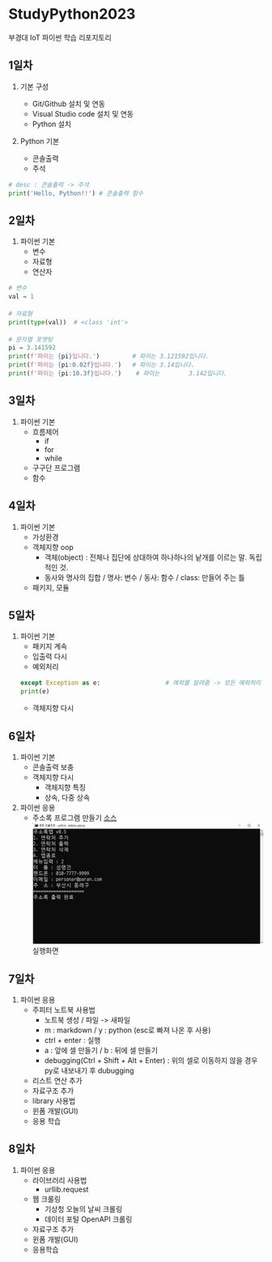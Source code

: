 # StudyPython2023
부경대 IoT 파이썬 학습 리포지토리


## 1일차
1.  기본 구성
    - Git/Github 설치 및 연동
    - Visual Studio code 설치 및 연동
    - Python 설치

2. Python 기본
    - 콘솔출력
    - 주석

```python
# desc : 콘솔출력 -> 주석
print('Hello, Python!!') # 콘솔출력 함수
```

## 2일차
1. 파이썬 기본
    - 변수
    - 자료형
    - 연산자

```python
# 변수
val = 1

# 자료형
print(type(val))  # <class 'int'>

# 문자열 포맷팅
pi = 3.141592
print(f'파이는 {pi}입니다.')         # 파이는 3.121592입니다.
print(f'파이는 {pi:0.02f}입니다.')   # 파이는 3.14입니다.
print(f'파이는 {pi:10.3f}입니다.')    # 파이는        3.142입니다.
```

## 3일차
1. 파이썬 기본
    - 흐름제어
        - if
        - for
        - while
    - 구구단 프로그램
    - 함수
    
## 4일차
1. 파이썬 기본
    - 가상환경
    - 객체지향 oop
        * 객체(object) : 전체나 집단에 상대하여 하나하나의 낱개를 이르는 말. 독립적인 것.
        * 동사와 명사의 집합 / 명사: 변수 / 동사: 함수 / class: 만들어 주는 틀
    - 패키지, 모듈

## 5일차
1. 파이썬 기본
    - 패키지 계속
    - 입출력 다시
    - 예외처리
    ```python
    except Exception as e:                  # 예외를 알려줌 -> 모든 예외처리 중 마지막으로 작성하기
    print(e)
    ```
    - 객체지향 다시

## 6일차
1. 파이썬 기본
    - 콘솔출력 보충
     - 객체지향 다시
         - 객체지향 특징
        - 상속, 다중 상속
2. 파이썬 응용
    - 주소록 프로그램 만들기 [소스](https://github.com/LaniJeong/StudyPython2023/blob/main/Project/address_app.py)
![실행화면](https://raw.githubusercontent.com/LaniJeong/StudyPython2023/main/images/address_app.png)
실행화면

## 7일차
1. 파이썬 응용
    - 주피터 노트북 사용법
        - 노트북 생성  / 파일 -> 새파일
        - m : markdown  /  y : python  (esc로 빠져 나온 후 사용)
        - ctrl + enter : 실행
        - a : 앞에 셀 만들기  /  b : 뒤에 셀 만들기
        - debugging(Ctrl + Shift + Alt + Enter) : 위의 셀로 이동하지 않을 경우 py로 내보내기 후 dubugging
    - 리스트 연산 추가
    - 자료구조 추가
    - library 사용법
    - 윈폼 개발(GUI)
    - 응용 학습

## 8일차
1. 파이썬 응용
    - 라이브러리 사용법
        - urllib.request
    - 웹 크롤링
        - 기상청 오늘의 날씨 크롤링
        - 데이터 포털 OpenAPI 크롤링
    - 자료구조 추가
    - 윈폼 개발(GUI)
    - 응용학습


